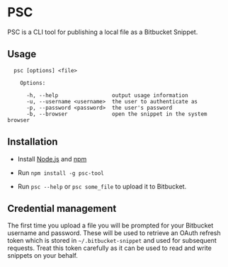 # PSC

PSC is a CLI tool for publishing a local file as a Bitbucket Snippet.

## Usage

```
  psc [options] <file>

    Options:

      -h, --help                 output usage information
      -u, --username <username>  the user to authenticate as
      -p, --password <password>  the user's password
      -b, --browser              open the snippet in the system browser
```

## Installation

* Install [Node.js](https://nodejs.org/en "Node.js") and [npm](https://www.npmjs.com "npm")

* Run `npm install -g psc-tool`

* Run `psc --help` or `psc some_file` to upload it to Bitbucket.

## Credential management

The first time you upload a file you will be prompted for your Bitbucket username and password. These will be used to retrieve an OAuth refresh token which is stored in `~/.bitbucket-snippet` and used for subsequent requests. Treat this token carefully as it can be used to read and write snippets on your behalf.